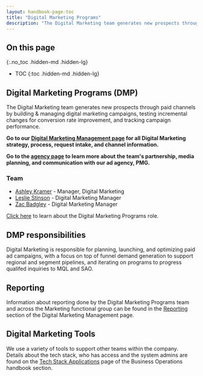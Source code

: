 ```yaml
---
layout: handbook-page-toc
title: "Digital Marketing Programs"
description: "The Digital Marketing team generates new prospects through paid channels by building & managing digital marketing campaigns, testing incremental changes for conversion rate improvement, and tracking campaign performance."
---
```


## On this page
{:.no_toc .hidden-md .hidden-lg}

- TOC
{:toc .hidden-md .hidden-lg}

## Digital Marketing Programs (DMP)

The Digital Marketing team generates new prospects through paid channels by building & managing digital marketing campaigns, testing incremental changes for conversion rate improvement, and tracking campaign performance.

**Go to our [Digital Marketing Management page](/handbook/marketing/demand-generation/digital-marketing/digital-marketing-management/) for all Digital Marketing strategy, process, request intake, and channel information.**

**Go to the [agency page](/handbook/marketing/demand-generation/digital-marketing/agency/) to learn more about the team's partnership, media planning, and communication with our ad agency, PMG.**

### Team
 
- [Ashley Kramer](https://gitlab.com/ashleykramer) - Manager, Digital Marketing
- [Leslie Stinson](https://gitlab.com/lstinson) - Digital Marketing Manager
- [Zac Badgley](https://gitlab.com/zbadgley) - Digital Marketing Manager

[Click here](/job-families/marketing/digital-marketing-programs-manager/) to learn about the Digital Marketing Programs role.

## DMP responsibilities
Digital Marketing is responsible for planning, launching, and optimizing paid ad campaigns, with a focus on top of funnel demand generation to support regional and segment pipelines, and iterating on programs to progress qualifed inquiries to MQL and SAO.

## Reporting

Information about reporting done by the Digital Marketing Programs team and across the Marketing functional group can be found in the [Reporting](/handbook/marketing/demand-generation/digital-marketing/digital-marketing-management/#reporting) section of the Digital Marketing Management page.

## Digital Marketing Tools

We use a variety of tools to support other teams within the company. Details about the tech stack, who has access and the system admins are found on the [Tech Stack Applications](/handbook/business-ops/tech-stack-applications/) page of the Business Operations handbook section.



